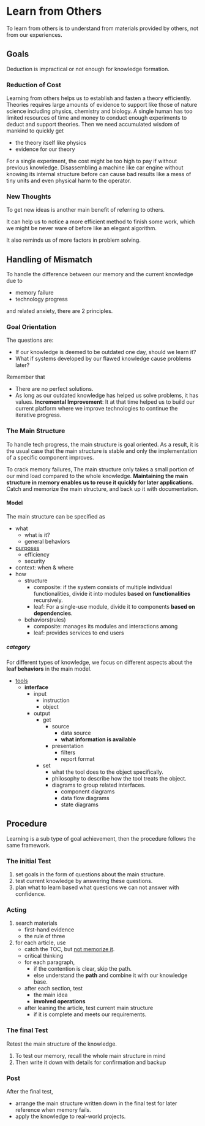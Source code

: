 # Learn from Others

To learn from others is to understand from materials provided by others, not from our experiences.

## Goals

Deduction is impractical or not enough for knowledge formation.

### Reduction of Cost

Learning from others helps us to establish and fasten a theory efficiently. Theories requires
large amounts of evidence to support like those of nature science including physics, chemistry and biology. A single human has too limited resources of time and money to conduct enough experiments to deduct and support theories. Then we need accumulated wisdom of mankind to quickly get
	
- the theory itself like physics
- evidence for our theory   

For a single experiment, the cost might be too high to pay if without previous knowledge. Disassembling a machine like car engine without knowing its internal structure before can cause bad results like a mess of tiny units and even physical harm to the operator.

### New Thoughts

To get new ideas is another main benefit of referring to others. 

It can help us to notice a more efficient method to finish some work, which we might be never ware of before like an elegant algorithm.

It also reminds us of more factors in problem solving.

## Handling of Mismatch

To handle the difference between our memory and the current knowledge due to

- memory failure
- technology progress

and related anxiety, there are 2 principles.

### Goal Orientation

The questions are: 
- If our knowledge is deemed to be outdated one day, should we learn it?
- What if systems developed by our flawed knowledge cause problems later?

Remember that
- There are no perfect solutions.
- As long as our outdated knowledge has helped us solve problems, it has values. **Incremental Improvement**: It at that time helped us to build our current platform where we improve technologies to continue the iterative progress.

### The Main Structure

To handle tech progress, the main structure is goal oriented. As a result, it is the usual case that the main structure is stable and only the implementation of a specific component improves.

To crack memory failures, The main structure only takes a small portion of our mind load compared to the whole knowledge. **Maintaining the main structure in memory enables us to reuse it quickly for later applications.** Catch and memorize the main structure, and back up it with documentation.

#### Model

The main structure can be specified as

- what
	- what is it?
	- general behaviors
- [purposes](./thoughts/Purposes.md)
	- efficiency
	- security
- context: when & where
- how
	- structure
		- composite: if the system consists of multiple individual functionalities, divide it into modules **based on functionalities** recursively.
		- leaf: For a single-use module, divide it to components **based on dependencies**.
	- behaviors(rules)
		- composite: manages its modules and interactions among
		- leaf: provides services to end users
 

##### category

For different types of knowledge, we focus on different aspects about the **leaf behaviors** in the main model.

- [tools](./models/tool.md#tool)
	- **interface**
		- input
			- instruction
			- object
		- output
			- get
				- source
					- data source
					- **what information is available**
				- presentation
					- filters
					- report format
			- set 
				- what the tool does to the object specifically.
				- philosophy to describe how the tool treats the object.
				- diagrams to group related interfaces.
					- component diagrams
					- data flow diagrams 
					- state diagrams

  

## Procedure

Learning is a sub type of goal achievement, then the procedure follows the same framework.

### The initial Test
	
1. set goals in the form of questions about the main structure.
2. test current knowledge by answering these questions.
3. plan what to learn based what questions we can not answer with confidence.

### Acting

1. search materials
	- first-hand evidence
	- the rule of three
2. for each article, use
	- catch the TOC, but [not memorize it](./thoughts/Handling_book_TOC.md).
	- critical thinking
	- for each paragraph, 
		- if the contention is clear, skip the path.
		- else understand the **path** and combine it with our knowledge base.
	- after each section, test
		- the main idea
		- **involved operations**
	- after leaning the article, test current main structure
		- if it is complete and meets our requirements.

### The final Test
	
Retest the main structure of the knowledge.

1. To test our memory, recall the whole main structure in mind
2. Then write it down with details for confirmation and backup 

### Post

After the final test,

- arrange the main structure written down in the final test for later reference when memory fails. 
- apply the knowledge to real-world projects.
